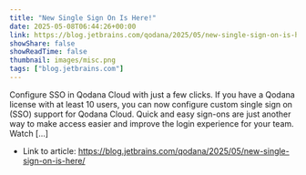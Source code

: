 ```yaml
---
title: "New Single Sign On Is Here!"
date: 2025-05-08T06:44:26+00:00
link: https://blog.jetbrains.com/qodana/2025/05/new-single-sign-on-is-here/
showShare: false
showReadTime: false
thumbnail: images/misc.png
tags: ["blog.jetbrains.com"]
---
```

Configure SSO in Qodana Cloud with just a few clicks. If you have a Qodana license with at least 10 users, you can now configure custom single sign on (SSO) support for Qodana Cloud. Quick and easy sign-ons are just another way to make access easier and improve the login experience for your team. Watch […]

- Link to article: https://blog.jetbrains.com/qodana/2025/05/new-single-sign-on-is-here/